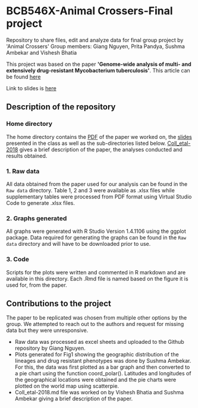 # BCB546X-Animal Crossers-Final project
Repository to share files, edit and analyze data for final group project by 'Animal Crossers'
Group members: Giang Nguyen, Prita Pandya, Sushma Ambekar and Vishesh Bhatia

This project was based on the paper **'Genome-wide analysis of multi- and extensively drug-resistant Mycobacterium tuberculosis'**. 
This article can be found [here](https://www.nature.com/articles/s41588-017-0029-0)

Link to slides is [here](https://docs.google.com/presentation/d/1OJUet5GiwK73JQydTlY5F9cYvHcFAhv6V80tJf5jthI/edit?usp=sharing)

## Description of the repository

### Home directory
The home directory contains the [PDF](https://github.com/cancerianvscancer/BCB546--FINAL-GROUP-PROJECT/blob/main/Coll_etal-2018.pdf) of the paper we worked on, the [slides](https://github.com/cancerianvscancer/BCB546--FINAL-GROUP-PROJECT/blob/main/Final%20project-%20Animal%20crosssers.pdf) presented in the class as well as the sub-directories listed below. [Coll_etal-2018](https://github.com/cancerianvscancer/BCB546--FINAL-GROUP-PROJECT/blob/main/Coll_etal-2018.md) gives a brief description of the paper, the analyses conducted and results obtained.

### 1. Raw data
All data obtained from the paper used for our analysis can be found in the `Raw data` directory. Table 1, 2 and 3 were available as .xlsx files while supplementary tables were processed from PDF format using Virtual Studio Code to generate .xlsx files.

### 2. Graphs generated
All graphs were generated with R Studio Version 1.4.1106 using the ggplot package. Data required for generating the graphs can be found in the `Raw data` directory and will have to be downloaded prior to use.

### 3. Code
Scripts for the plots were written and commented in R markdown and are available in this directory. Each .Rmd file is named based on the figure it is used for, from the paper.

## Contributions to the project
The paper to be replicated was chosen from multiple other options by the group. We attempted to reach out to the authors and request for missing data but they were unresponsive.
- Raw data was processed as excel sheets and uploaded to the Github repository by Giang Nguyen.
- Plots generated for Fig1 showing the geographic distribution of the lineages and drug resistant phenotypes was done by Sushma Ambekar. For this, the data was first plotted as a bar graph and then converted to a pie chart using the function coord_polar(). Latitudes and longitudes of the geographical locations were obtained and the pie charts were plotted on the world map using scatterpie.
- Coll_etal-2018.md file was worked on by Vishesh Bhatia and Sushma Ambekar giving a brief description of the paper.
